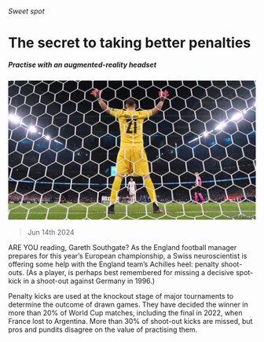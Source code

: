 ###### Sweet spot

# The secret to taking better penalties 

##### Practise with an augmented-reality headset 

![image](images/20240615_STP504.jpg) 

> Jun 14th 2024 

ARE YOU reading, Gareth Southgate? As the England football manager prepares for this year’s European championship, a Swiss neuroscientist is offering some help with the England team’s Achilles heel: penalty shoot-outs. (As a player,  is perhaps best remembered for missing a decisive spot-kick in a shoot-out against Germany in 1996.)

Penalty kicks are used at the knockout stage of major tournaments to determine the outcome of drawn games. They have decided the winner in more than 20% of World Cup matches, including the final in 2022, when France lost to Argentina. More than 30% of shoot-out kicks are missed, but pros and pundits disagree on the value of practising them.

